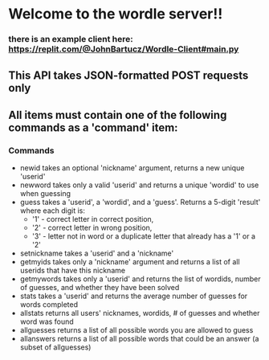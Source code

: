  # Welcome to the wordle server!!
    
 ### there is an example client here:  https://replit.com/@JohnBartucz/Wordle-Client#main.py
    
 ## This API takes JSON-formatted POST requests only
 ## All items must contain one of the following commands as a 'command' item:
    
 ### Commands
    
- newid takes an optional 'nickname' argument, returns a new unique 'userid'
- newword takes only a valid 'userid' and returns a unique 'wordid' to use when guessing
- guess takes a 'userid', a 'wordid', and a 'guess'. Returns a 5-digit 'result' where each digit is:
  - '1' - correct letter in correct position, 
  - '2' - correct letter in wrong position, 
  - '3' - letter not in word or a duplicate letter that already has a '1' or a '2'
- setnickname takes a 'userid' and a 'nickname'
- getmyids takes only a 'nickname' argument and returns a list of all userids that have this nickname
- getmywords takes only a 'userid' and returns the list of wordids, number of guesses, and whether they have been solved
- stats takes a 'userid' and returns the average number of guesses for words completed
- allstats returns all users' nicknames, wordids, # of guesses and whether word was found
- allguesses returns a list of all possible words you are allowed to guess
- allanswers returns a list of all possible words that could be an answer (a subset of allguesses)

